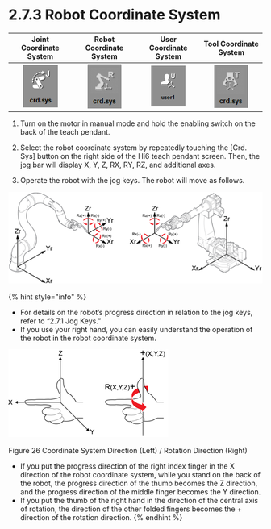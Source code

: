 # 2.7.3 Robot Coordinate System

| Joint Coordinate System | **Robot Coordinate System** | User Coordinate System | Tool Coordinate System |
| :---: | :---: | :---: | :---: |
|  ![](../../.gitbook/assets/bt-crd2-joint-en.png)  | ![](../../.gitbook/assets/bt-crd2-robot-en.png)  | ![](../../.gitbook/assets/bt-crd2-user-en%20%281%29.png)  | ![](../../.gitbook/assets/bt-crd2-tool-en.png)  |

1.	Turn on the motor in manual mode and hold the enabling switch on the back of the teach pendant.

2.	Select the robot coordinate system by repeatedly touching the \[Crd. Sys\] button on the right side of the Hi6 teach pendant screen. Then, the jog bar will display X, Y, Z, RX, RY, RZ, and additional axes.

3.	Operate the robot with the jog keys. The robot will move as follows.



![](../../.gitbook/assets/image%20%2862%29.png)

{% hint style="info" %}
* For details on the robot’s progress direction in relation to the jog keys, refer to “2.7.1 Jog Keys.” 
* 
  If you use your right hand, you can easily understand the operation of the robot in the robot coordinate system.

![](../../.gitbook/assets/crd-direction.png) 

Figure 26 Coordinate System Direction \(Left\) / Rotation Direction \(Right\)

* If you put the progress direction of the right index finger in the X direction of the robot coordinate system, while you stand on the back of the robot, the progress direction of the thumb becomes the Z direction, and the progress direction of the middle finger becomes the Y direction.
* If you put the thumb of the right hand in the direction of the central axis of rotation, the direction of the other folded fingers becomes the + direction of the rotation direction.
{% endhint %}



